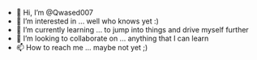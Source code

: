 - 👋 Hi, I’m @Qwased007
- 👀 I’m interested in ... well who knows yet :)
- 🌱 I’m currently learning ... to jump into things and drive myself further
- 💞️ I’m looking to collaborate on ... anything that I can learn
- 📫 How to reach me ... maybe not yet ;)

<!---
Qwased007/Qwased007 is a ✨ special ✨ repository because its `README.md` (this file) appears on your GitHub profile.
You can click the Preview link to take a look at your changes.
--->
